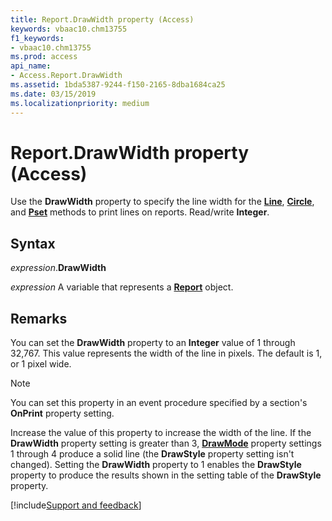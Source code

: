 ```yaml
---
title: Report.DrawWidth property (Access)
keywords: vbaac10.chm13755
f1_keywords:
- vbaac10.chm13755
ms.prod: access
api_name:
- Access.Report.DrawWidth
ms.assetid: 1bda5387-9244-f150-2165-8dba1684ca25
ms.date: 03/15/2019
ms.localizationpriority: medium
---
```



# Report.DrawWidth property (Access)

Use the **DrawWidth** property to specify the line width for the **[Line](Access.Report.Line.md)**, **[Circle](Access.Report.Circle.md)**, and **[Pset](Access.Report.PSet.md)** methods to print lines on reports. Read/write **Integer**.


## Syntax

_expression_.**DrawWidth**

_expression_ A variable that represents a **[Report](Access.Report.md)** object.


## Remarks

You can set the **DrawWidth** property to an **Integer** value of 1 through 32,767. This value represents the width of the line in pixels. The default is 1, or 1 pixel wide.

> [!NOTE] 
> You can set this property in an event procedure specified by a section's **OnPrint** property setting.

Increase the value of this property to increase the width of the line. If the **DrawWidth** property setting is greater than 3, **[DrawMode](Access.Report.DrawMode.md)** property settings 1 through 4 produce a solid line (the **DrawStyle** property setting isn't changed). Setting the **DrawWidth** property to 1 enables the **DrawStyle** property to produce the results shown in the setting table of the **DrawStyle** property.




[!include[Support and feedback](~/includes/feedback-boilerplate.md)]